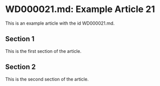# WD000021.md: Example Article 21

This is an example article with the id WD000021.md.
## Section 1

This is the first section of the article.
## Section 2

This is the second section of the article.
